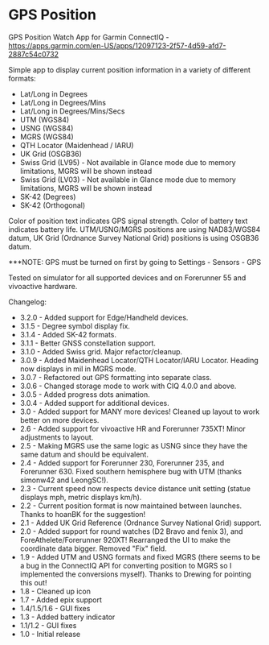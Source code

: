 # GPS Position
GPS Position Watch App for Garmin ConnectIQ - https://apps.garmin.com/en-US/apps/12097123-2f57-4d59-afd7-2887c54c0732

Simple app to display current position information in a variety of different formats:
* Lat/Long in Degrees
* Lat/Long in Degrees/Mins
* Lat/Long in Degrees/Mins/Secs
* UTM (WGS84)
* USNG (WGS84)
* MGRS (WGS84)
* QTH Locator (Maidenhead / IARU)
* UK Grid (OSGB36)
* Swiss Grid (LV95) - Not available in Glance mode due to memory limitations, MGRS will be shown instead
* Swiss Grid (LV03) - Not available in Glance mode due to memory limitations, MGRS will be shown instead
* SK-42 (Degrees)
* SK-42 (Orthogonal)

Color of position text indicates GPS signal strength. Color of battery text indicates battery life. UTM/USNG/MGRS positions are using NAD83/WGS84 datum, UK Grid (Ordnance Survey National Grid) positions is using OSGB36 datum.

***NOTE: GPS must be turned on first by going to Settings - Sensors - GPS

Tested on simulator for all supported devices and on Forerunner 55 and vivoactive hardware.

Changelog:
* 3.2.0 - Added support for Edge/Handheld devices.
* 3.1.5 - Degree symbol display fix.
* 3.1.4 - Added SK-42 formats.
* 3.1.1 - Better GNSS constellation support.
* 3.1.0 - Added Swiss grid. Major refactor/cleanup.
* 3.0.9 - Added Maidenhead Locator/QTH Locator/IARU Locator. Heading now displays in mil in MGRS mode.
* 3.0.7 - Refactored out GPS formatting into separate class.
* 3.0.6 - Changed storage mode to work with CIQ 4.0.0 and above.
* 3.0.5 - Added progress dots animation.
* 3.0.4 - Added support for additional devices.
* 3.0 - Added support for MANY more devices! Cleaned up layout to work better on more devices.
* 2.6 - Added support for vivoactive HR and Forerunner 735XT! Minor adjustments to layout.
* 2.5 - Making MGRS use the same logic as USNG since they have the same datum and should be equivalent.
* 2.4 - Added support for Forerunner 230, Forerunner 235, and Forerunner 630. Fixed southern hemisphere bug with UTM (thanks simonw42 and LeongSC!).
* 2.3 - Current speed now respects device distance unit setting (statue displays mph, metric displays km/h).
* 2.2 - Current position format is now maintained between launches. Thanks to hoanBK for the suggestion!
* 2.1 - Added UK Grid Reference (Ordnance Survey National Grid) support.
* 2.0 - Added support for round watches (D2 Bravo and fenix 3), and ForeAthelete/Forerunner 920XT! Rearranged the UI to make the coordinate data bigger. Removed "Fix" field.
* 1.9 - Added UTM and USNG formats and fixed MGRS (there seems to be a bug in the ConnectIQ API for converting position to MGRS so I implemented the conversions myself). Thanks to Drewing for pointing this out!
* 1.8 - Cleaned up icon
* 1.7 - Added epix support
* 1.4/1.5/1.6 - GUI fixes
* 1.3 - Added battery indicator
* 1.1/1.2 - GUI fixes
* 1.0 - Initial release